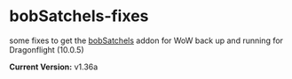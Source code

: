 # bobSatchels-fixes
some fixes to get the [bobSatchels](https://www.curseforge.com/wow/addons/bobsatchels) addon for WoW back up and running for Dragonflight (10.0.5)

**Current Version:** v1.36a
